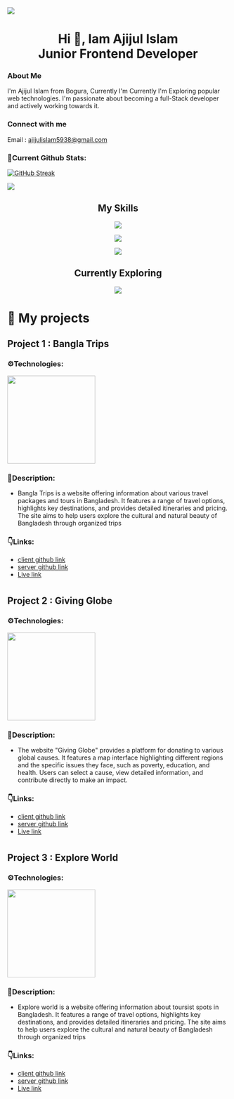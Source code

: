 <img src="https://github.com/ajijul-islam-dev/ajijul-islam-dev/blob/main/Ajijul%20Islam.png" />


<h1 align='center'>Hi 👋, Iam Ajijul Islam  <br/> Junior Frontend Developer</h1>

### About Me

I'm Ajijul Islam from Bogura, Currently I'm Currently I'm Exploring popular web technologies. I'm passionate about becoming a full-Stack developer and actively working towards it.



### Connect with me

Email : ajijulislam5938@gmail.com

### 🚀Current Github Stats:

[![GitHub Streak](https://github-readme-streak-stats.herokuapp.com?user=ajijul-islam-dev&theme=shades-of-purple&card_width=870)](https://git.io/streak-stats)


<img width="" src="https://github-readme-stats.vercel.app/api/top-langs/?username=ajijul-islam-dev&theme=radical&hide_border=false&include_all_commits=true&count_private=false&layout=compact"/>


<h2 align="center">My Skills</h2>
<p align="center">
  <a>
    <img src="https://skillicons.dev/icons?i=html,css,js&perline=3" />
  </a>
</p>
<p align="center">
  <a >
    <img src="https://skillicons.dev/icons?i=react,tailwind,materialui,firebase,bootstrap&perline=5" />
  </a>
</p>
<p align="center">
  <a>
    <img src="https://skillicons.dev/icons?i=nodejs,express,mongo&perline=5" />
  </a>
</p>
<h2 align="center">Currently Exploring</h2>
<p align="center">
  <a>
    <img src="https://skillicons.dev/icons?i=next,ts&perline=5" />
  </a>
</p>



# 🔭 My projects

## Project 1 : Bangla Trips

### ⚙️Technologies:
<p align="left">
  <a>
    <img width="200" src="https://skillicons.dev/icons?i=react,firebase,mongo,express,tailwind,materialui &perline=6" />
  </a>
</p>

### 📝Description:
- Bangla Trips is a website offering information about various travel packages and tours in Bangladesh. It features a range of travel options, highlights key destinations, and provides detailed itineraries and pricing. The site aims to help users explore the cultural and natural beauty of Bangladesh through organized trips

### 👇Links:
- [client github link](https://github.com/ajijul-islam-dev/bangla-trips-client.git)
- [server github link](https://github.com/ajijul-islam-dev/bangla-trips-server.git)
- [Live link](https://assignment-12-819b8.web.app/)

#
## Project 2 : Giving Globe

### ⚙️Technologies:
<p align="left">
  <a>
    <img width="200" src="https://skillicons.dev/icons?i=react,firebase,mongo,express,tailwind,materialui &perline=6" />
  </a>
</p>

### 📝Description:
- The website "Giving Globe" provides a platform for donating to various global causes. It features a map interface highlighting different regions and the specific issues they face, such as poverty, education, and health. Users can select a cause, view detailed information, and contribute directly to make an impact.

### 👇Links:
- [client github link](https://github.com/ajijul-islam-dev/giving-globe-client.git)
- [server github link](https://github.com/ajijul-islam-dev/giving-globe-server.git)
- [Live link](https://assignment-11-1edee.web.app/)


#
## Project 3 : Explore World

### ⚙️Technologies:
<p align="left">
  <a>
    <img width="200" src="https://skillicons.dev/icons?i=react,firebase,mongo,express,tailwind,materialui &perline=6" />
  </a>
</p>

### 📝Description:
- Explore world  is a website offering information about toursist spots in Bangladesh. It features a range of travel options, highlights key destinations, and provides detailed itineraries and pricing. The site aims to help users explore the cultural and natural beauty of Bangladesh through organized trips

### 👇Links:
- [client github link](https://github.com/ajijul-islam-dev/explore-world-client.git)
- [server github link](https://github.com/ajijul-islam-dev/explore-world-server.git)
- [Live link](https://assignment-10-9a5c8.web.app/)
